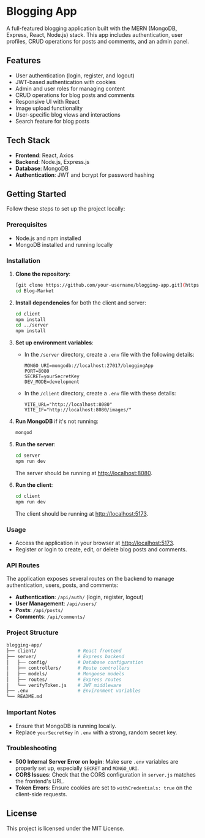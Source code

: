 
# Blogging App

A full-featured blogging application built with the MERN (MongoDB, Express, React, Node.js) stack. This app includes authentication, user profiles, CRUD operations for posts and comments, and an admin panel.

## Features

- User authentication (login, register, and logout)
- JWT-based authentication with cookies
- Admin and user roles for managing content
- CRUD operations for blog posts and comments
- Responsive UI with React
- Image upload functionality
- User-specific blog views and interactions
- Search feature for blog posts

## Tech Stack

- **Frontend**: React, Axios
- **Backend**: Node.js, Express.js
- **Database**: MongoDB
- **Authentication**: JWT and bcrypt for password hashing

## Getting Started

Follow these steps to set up the project locally:

### Prerequisites

- Node.js and npm installed
- MongoDB installed and running locally

### Installation

1. **Clone the repository**:
   ```bash
   [git clone https://github.com/your-username/blogging-app.git](https://github.com/saahmuskan/Blog-Market.git)
   cd Blog-Market
   ```

2. **Install dependencies** for both the client and server:
   ```bash
   cd client
   npm install
   cd ../server
   npm install
   ```

3. **Set up environment variables**:
   - In the `/server` directory, create a `.env` file with the following details:
     ```env
     MONGO_URI=mongodb://localhost:27017/bloggingApp
     PORT=8080
     SECRET=yourSecretKey
     DEV_MODE=development
     ```
   - In the `/client` directory, create a `.env` file with these details:
     ```env
     VITE_URL="http://localhost:8080"
     VITE_IF="http://localhost:8080/images/"
     ```

4. **Run MongoDB** if it's not running:
   ```bash
   mongod
   ```

5. **Run the server**:
   ```bash
   cd server
   npm run dev
   ```
   The server should be running at [http://localhost:8080](http://localhost:8080).

6. **Run the client**:
   ```bash
   cd client
   npm run dev
   ```
   The client should be running at [http://localhost:5173](http://localhost:5173).

### Usage

- Access the application in your browser at [http://localhost:5173](http://localhost:5173).
- Register or login to create, edit, or delete blog posts and comments.

### API Routes

The application exposes several routes on the backend to manage authentication, users, posts, and comments:

- **Authentication**: `/api/auth/` (login, register, logout)
- **User Management**: `/api/users/`
- **Posts**: `/api/posts/`
- **Comments**: `/api/comments/`

### Project Structure

```bash
blogging-app/
├── client/               # React frontend
├── server/               # Express backend
│   ├── config/           # Database configuration
│   ├── controllers/      # Route controllers
│   ├── models/           # Mongoose models
│   ├── routes/           # Express routes
│   └── verifyToken.js    # JWT middleware
├── .env                  # Environment variables
└── README.md
```

### Important Notes

- Ensure that MongoDB is running locally.
- Replace `yourSecretKey` in `.env` with a strong, random secret key.

### Troubleshooting

- **500 Internal Server Error on login**: Make sure `.env` variables are properly set up, especially `SECRET` and `MONGO_URI`.
- **CORS Issues**: Check that the CORS configuration in `server.js` matches the frontend's URL.
- **Token Errors**: Ensure cookies are set to `withCredentials: true` on the client-side requests.

## License

This project is licensed under the MIT License.
